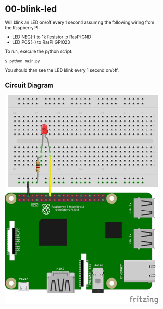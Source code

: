 # 00-blink-led

Will blink an LED on/off every 1 second assuming the following wiring from the Raspberry PI:

- LED NEG(-) to 1k Resistor to RasPi GND
- LED POS(+) to RasPi GPIO23

To run, execute the python script:

```bash
$ python main.py
```

You should then see the LED blink every 1 second on/off.

## Circuit Diagram

![Circuit](img/blink-led.png "Circuit")
